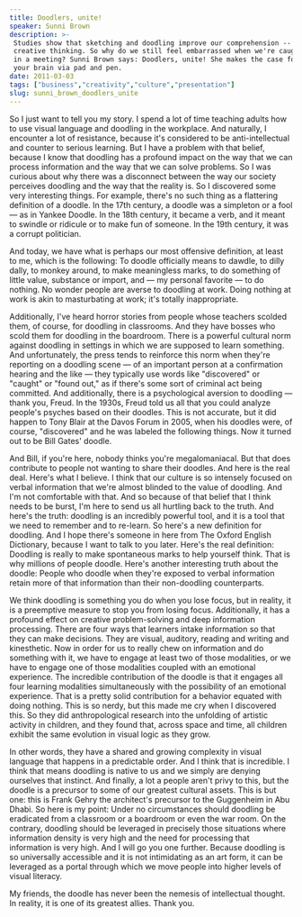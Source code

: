 ```yaml
---
title: Doodlers, unite!
speaker: Sunni Brown
description: >-
 Studies show that sketching and doodling improve our comprehension -- and our
 creative thinking. So why do we still feel embarrassed when we're caught doodling
 in a meeting? Sunni Brown says: Doodlers, unite! She makes the case for unlocking
 your brain via pad and pen.
date: 2011-03-03
tags: ["business","creativity","culture","presentation"]
slug: sunni_brown_doodlers_unite
---
```


So I just want to tell you my story. I spend a lot of time teaching adults how to use
visual language and doodling in the workplace. And naturally, I encounter a lot of
resistance, because it's considered to be anti-intellectual and counter to serious
learning. But I have a problem with that belief, because I know that doodling has a
profound impact on the way that we can process information and the way that we can solve
problems. So I was curious about why there was a disconnect between the way our society
perceives doodling and the way that the reality is. So I discovered some very interesting
things. For example, there's no such thing as a flattering definition of a doodle. In the
17th century, a doodle was a simpleton or a fool — as in Yankee Doodle. In the 18th
century, it became a verb, and it meant to swindle or ridicule or to make fun of someone.
In the 19th century, it was a corrupt politician.

And today, we have what is perhaps our most offensive definition, at least to me, which is
the following: To doodle officially means to dawdle, to dilly dally, to monkey around, to
make meaningless marks, to do something of little value, substance or import, and — my
personal favorite — to do nothing. No wonder people are averse to doodling at work. Doing
nothing at work is akin to masturbating at work; it's totally inappropriate.

Additionally, I've heard horror stories from people whose teachers scolded them, of
course, for doodling in classrooms. And they have bosses who scold them for doodling in
the boardroom. There is a powerful cultural norm against doodling in settings in which we
are supposed to learn something. And unfortunately, the press tends to reinforce this norm
when they're reporting on a doodling scene — of an important person at a confirmation
hearing and the like — they typically use words like "discovered" or "caught" or "found
out," as if there's some sort of criminal act being committed. And additionally, there is a
psychological aversion to doodling — thank you, Freud. In the 1930s, Freud told us all
that you could analyze people's psyches based on their doodles. This is not accurate, but
it did happen to Tony Blair at the Davos Forum in 2005, when his doodles were, of course,
"discovered" and he was labeled the following things. Now it turned out to be Bill Gates'
doodle.

And Bill, if you're here, nobody thinks you're megalomaniacal. But that does contribute to
people not wanting to share their doodles. And here is the real deal. Here's what I
believe. I think that our culture is so intensely focused on verbal information that we're
almost blinded to the value of doodling. And I'm not comfortable with that. And so because
of that belief that I think needs to be burst, I'm here to send us all hurtling back to
the truth. And here's the truth: doodling is an incredibly powerful tool, and it is a tool
that we need to remember and to re-learn. So here's a new definition for doodling. And I
hope there's someone in here from The Oxford English Dictionary, because I want to talk to
you later. Here's the real definition: Doodling is really to make spontaneous marks to
help yourself think. That is why millions of people doodle. Here's another interesting
truth about the doodle: People who doodle when they're exposed to verbal information
retain more of that information than their non-doodling counterparts.

We think doodling is something you do when you lose focus, but in reality, it is a
preemptive measure to stop you from losing focus. Additionally, it has a profound effect
on creative problem-solving and deep information processing. There are four ways that
learners intake information so that they can make decisions. They are visual, auditory,
reading and writing and kinesthetic. Now in order for us to really chew on information and
do something with it, we have to engage at least two of those modalities, or we have to
engage one of those modalities coupled with an emotional experience. The incredible
contribution of the doodle is that it engages all four learning modalities simultaneously
with the possibility of an emotional experience. That is a pretty solid contribution for a
behavior equated with doing nothing. This is so nerdy, but this made me cry when I
discovered this. So they did anthropological research into the unfolding of artistic
activity in children, and they found that, across space and time, all children exhibit the
same evolution in visual logic as they grow.

In other words, they have a shared and growing complexity in visual language that happens
in a predictable order. And I think that is incredible. I think that means doodling is
native to us and we simply are denying ourselves that instinct. And finally, a lot a
people aren't privy to this, but the doodle is a precursor to some of our greatest
cultural assets. This is but one: this is Frank Gehry the architect's precursor to the
Guggenheim in Abu Dhabi. So here is my point: Under no circumstances should doodling be
eradicated from a classroom or a boardroom or even the war room. On the contrary, doodling
should be leveraged in precisely those situations where information density is very high
and the need for processing that information is very high. And I will go you one further.
Because doodling is so universally accessible and it is not intimidating as an art form,
it can be leveraged as a portal through which we move people into higher levels of visual
literacy.

My friends, the doodle has never been the nemesis of intellectual thought. In reality, it
is one of its greatest allies. Thank you. 

<!--
ad_duration=3.33
event="TED2011"
external_start_time=0
intro_duration=11.82
is_subtitle_required="False"
is_talk_featured="True"
language="en"
language_swap="False"
native_language="en"
number_of_related_talks=6
number_of_speakers=1
number_of_subtitled_videos=36
number_of_tags=4
number_of_talk_download_languages=36
number_of_talk_more_resources=0
number_of_talk_recommendations=0
number_of_talks_take_actions=0
post_ad_duration=0.83
published_timestamp="2011-09-23 13:43:20"
recording_date="2011-03-03"
speaker_description="Visualizer and gamestorming"
speaker_is_published=1
speaker_name="Sunni Brown"
talk_name="Doodlers, unite!"
talks_tags=["business","creativity","culture","presentation"]
url_audio="https://download.ted.com/talks/SunniBrown_2011.mp3?apikey=acme-roadrunner"
url_photo_speaker="https://pe.tedcdn.com/images/ted/58664668b6e549826f1e51d421a820dd7136ad45_254x191.jpg"
url_photo_talk="https://s3.amazonaws.com/talkstar-photos/uploads/a9f377d0-091b-4974-b0a6-19042473a94f/SunniBrown_2011-embed.jpg"
url_webpage="https://www.ted.com/talks/sunni_brown_doodlers_unite"
video_type_name="TED Stage Talk"
-->
